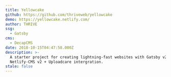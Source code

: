 ```yaml
---
title: Yellowcake
github: https://github.com/thriveweb/yellowcake
demo: https://yellowcake.netlify.com/
author: THRIVE
ssg:
  - Gatsby
cms:
  - DecapCMS
date: 2018-10-15T04:47:58.000Z
description: >-
  A starter project for creating lightning-fast websites with Gatsby v2 and
  Netlify-CMS v2 + Uploadcare intergration.
stale: false
---
```


